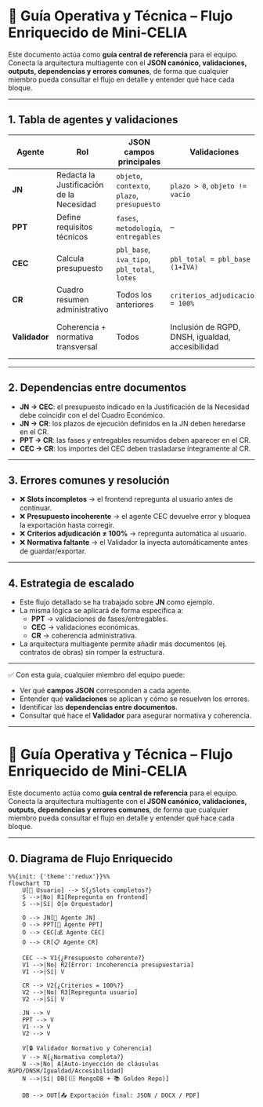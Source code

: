 # 📑 Guía Operativa y Técnica – Flujo Enriquecido de Mini-CELIA

Este documento actúa como **guía central de referencia** para el equipo.  
Conecta la arquitectura multiagente con el **JSON canónico, validaciones, outputs, dependencias y errores comunes**, de forma que cualquier miembro pueda consultar el flujo en detalle y entender qué hace cada bloque.

---

## 1. Tabla de agentes y validaciones

| Agente        | Rol                                         | JSON campos principales                          | Validaciones                                       | Output                        | Posibles errores                          |
|---------------|---------------------------------------------|-------------------------------------------------|---------------------------------------------------|--------------------------------|-------------------------------------------|
| **JN**        | Redacta la Justificación de la Necesidad    | `objeto`, `contexto`, `plazo`, `presupuesto`    | `plazo > 0`, `objeto != vacío`                    | JSON JN + narrativa            | Slots incompletos → repregunta al usuario |
| **PPT**       | Define requisitos técnicos                  | `fases`, `metodología`, `entregables`           | –                                                 | JSON PPT                       | Entregables vacíos → warning              |
| **CEC**       | Calcula presupuesto                         | `pbl_base`, `iva_tipo`, `pbl_total`, `lotes`    | `pbl_total = pbl_base * (1+IVA)`                  | JSON CEC                       | Incoherencia presupuestaria → error       |
| **CR**        | Cuadro resumen administrativo               | Todos los anteriores                            | `criterios_adjudicacion = 100%`                   | JSON CR                        | Criterios ≠ 100% → repregunta             |
| **Validador** | Coherencia + normativa transversal          | Todos                                           | Inclusión de RGPD, DNSH, igualdad, accesibilidad  | Expediente validado y completo | Normativa faltante → auto-inyección       |

---

## 2. Dependencias entre documentos

- **JN → CEC**: el presupuesto indicado en la Justificación de la Necesidad debe coincidir con el del Cuadro Económico.  
- **JN → CR**: los plazos de ejecución definidos en la JN deben heredarse en el CR.  
- **PPT → CR**: las fases y entregables resumidos deben aparecer en el CR.  
- **CEC → CR**: los importes del CEC deben trasladarse íntegramente al CR.  

---

## 3. Errores comunes y resolución

- ❌ **Slots incompletos** → el frontend repregunta al usuario antes de continuar.  
- ❌ **Presupuesto incoherente** → el agente CEC devuelve error y bloquea la exportación hasta corregir.  
- ❌ **Criterios adjudicación ≠ 100%** → repregunta automática al usuario.  
- ❌ **Normativa faltante** → el Validador la inyecta automáticamente antes de guardar/exportar.  

---

## 4. Estrategia de escalado

- Este flujo detallado se ha trabajado sobre **JN** como ejemplo.  
- La misma lógica se aplicará de forma específica a:  
  - **PPT** → validaciones de fases/entregables.  
  - **CEC** → validaciones económicas.  
  - **CR** → coherencia administrativa.  
- La arquitectura multiagente permite añadir más documentos (ej. contratos de obras) sin romper la estructura.  

---

✅ Con esta guía, cualquier miembro del equipo puede:  
- Ver qué **campos JSON** corresponden a cada agente.  
- Entender qué **validaciones** se aplican y cómo se resuelven los errores.  
- Identificar las **dependencias entre documentos**.  
- Consultar qué hace el **Validador** para asegurar normativa y coherencia.  

---

# 📑 Guía Operativa y Técnica – Flujo Enriquecido de Mini-CELIA

Este documento actúa como **guía central de referencia** para el equipo.  
Conecta la arquitectura multiagente con el **JSON canónico, validaciones, outputs, dependencias y errores comunes**, de forma que cualquier miembro pueda consultar el flujo en detalle y entender qué hace cada bloque.

---

## 0. Diagrama de Flujo Enriquecido

```mermaid
%%{init: {'theme':'redux'}}%%
flowchart TD
    U[👤 Usuario] --> S{¿Slots completos?}
    S -->|No| R1[Repregunta en frontend]
    S -->|Sí| O[⚙️ Orquestador]

    O --> JN[📄 Agente JN]
    O --> PPT[📑 Agente PPT]
    O --> CEC[💰 Agente CEC]
    O --> CR[📋 Agente CR]

    CEC --> V1{¿Presupuesto coherente?}
    V1 -->|No| R2[Error: incoherencia presupuestaria]
    V1 -->|Sí| V

    CR --> V2{¿Criterios = 100%?}
    V2 -->|No| R3[Repregunta usuario]
    V2 -->|Sí| V

    JN --> V
    PPT --> V
    V1 --> V
    V2 --> V

    V[🔒 Validador Normativo y Coherencia]
    V --> N{¿Normativa completa?}
    N -->|No| A[Auto-inyección de cláusulas RGPD/DNSH/Igualdad/Accesibilidad]
    N -->|Sí| DB[(🗄️ MongoDB + 📚 Golden Repo)]

    DB --> OUT[📤 Exportación final: JSON / DOCX / PDF]
